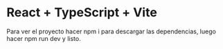 # React + TypeScript + Vite
Para ver el proyecto hacer npm i para descargar las dependencias, luego hacer npm run dev y listo.
